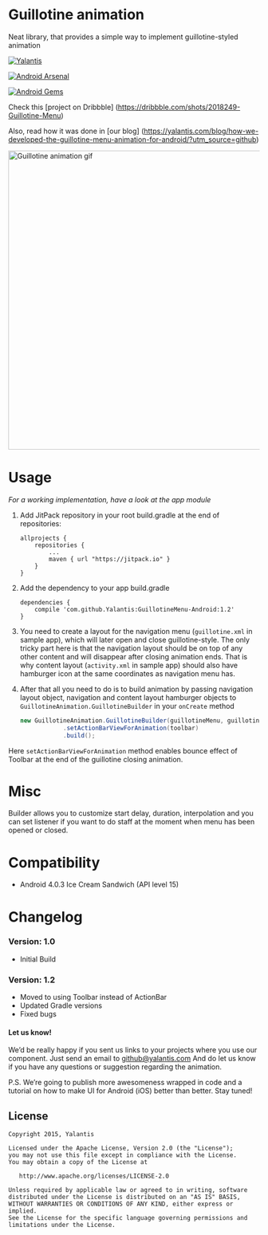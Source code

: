 # Guillotine animation

Neat library, that provides a simple way to implement guillotine-styled animation

[![Yalantis](https://raw.githubusercontent.com/Yalantis/GuillotineMenu-Android/master/made-in-yalantis.png)](https://yalantis.com/?utm_source=github)

[![Android Arsenal](https://img.shields.io/badge/Android%20Arsenal-GuillotineMenu-green.svg?style=flat)](https://android-arsenal.com/details/1/1995)

[![Android Gems](http://www.android-gems.com/badge/Yalantis/GuillotineMenu-Android.svg?branch=master)](http://www.android-gems.com/lib/Yalantis/GuillotineMenu-Android)

Check this [project on Dribbble] (https://dribbble.com/shots/2018249-Guillotine-Menu)

Also, read how it was done in [our blog] (https://yalantis.com/blog/how-we-developed-the-guillotine-menu-animation-for-android/?utm_source=github)

<img src="https://d13yacurqjgara.cloudfront.net/users/495792/screenshots/2113314/draft-03.gif" alt="Guillotine animation gif" style="width:800;height:600">


# Usage

*For a working implementation, have a look at the app module*

1. Add JitPack repository in your root build.gradle at the end of repositories:

    ~~~
    allprojects {
        repositories {
            ...
            maven { url "https://jitpack.io" }
        }
    }

    ~~~

2. Add the dependency to your app build.gradle

    ~~~
    dependencies {
        compile 'com.github.Yalantis:GuillotineMenu-Android:1.2'
    }
    ~~~

3. You need to create a layout for the navigation menu (`guillotine.xml` in sample app), which will later open and close guillotine-style. The only tricky part here is that the navigation layout should be on top of any other content and will disappear after closing animation ends. That is why content layout (`activity.xml` in sample app) should also have hamburger icon at the same coordinates as navigation menu has.

4. After that all you need to do is to build animation by passing navigation layout object, navigation and content layout hamburger objects to `GuillotineAnimation.GuillotineBuilder` in your `onCreate` method

	```java
    new GuillotineAnimation.GuillotineBuilder(guillotineMenu, guillotineMenu.findViewById(R.id.guillotine_hamburger), contentHamburger)
                .setActionBarViewForAnimation(toolbar)
                .build();
     ```
Here `setActionBarViewForAnimation` method enables bounce effect of Toolbar at the end of the guillotine closing animation.

# Misc

Builder allows you to customize start delay, duration, interpolation and you can set listener if you want to do staff at the moment when menu has been opened or closed.

# Compatibility
  
  * Android 4.0.3 Ice Cream Sandwich (API level 15)
  
# Changelog

### Version: 1.0

  * Initial Build
  
### Version: 1.2
  
  * Moved to using Toolbar instead of ActionBar
  * Updated Gradle versions
  * Fixed bugs

#### Let us know!

We’d be really happy if you sent us links to your projects where you use our component. Just send an email to github@yalantis.com And do let us know if you have any questions or suggestion regarding the animation. 

P.S. We’re going to publish more awesomeness wrapped in code and a tutorial on how to make UI for Android (iOS) better than better. Stay tuned!

## License

    Copyright 2015, Yalantis

    Licensed under the Apache License, Version 2.0 (the "License");
    you may not use this file except in compliance with the License.
    You may obtain a copy of the License at

       http://www.apache.org/licenses/LICENSE-2.0

    Unless required by applicable law or agreed to in writing, software
    distributed under the License is distributed on an "AS IS" BASIS,
    WITHOUT WARRANTIES OR CONDITIONS OF ANY KIND, either express or implied.
    See the License for the specific language governing permissions and
    limitations under the License.
